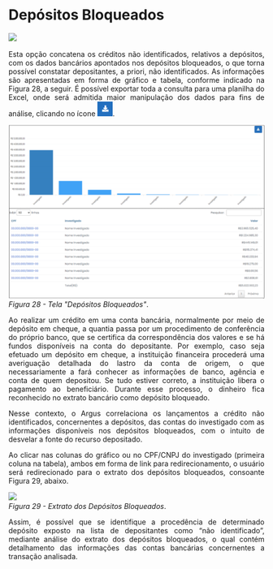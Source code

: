 # Depósitos Bloqueados

![](img/DepósitosBloqueados.png)<br>

<p style="text-align: justify;">Esta opção concatena os créditos não identificados, relativos a depósitos, com os dados bancários apontados nos depósitos bloqueados, o que torna possível constatar depositantes, a priori, não identificados. As informações são apresentadas em forma de gráfico e tabela, conforme indicado na Figura 28, a seguir. É possível exportar toda a consulta para uma planilha do Excel, onde será admitida maior manipulação dos dados para fins de análise, clicando no ícone  <img src="../img/Download.png" width="30px">.</p>

![](img/Bloqueados.png)<br>
*Figura 28 - Tela "Depósitos Bloqueados"*. <br>

<p style="text-align: justify;">Ao realizar um crédito em uma conta bancária, normalmente por meio de depósito em cheque, a quantia passa por um procedimento de conferência do próprio banco, que se certifica da correspondência dos valores e se há fundos disponíveis na conta do depositante. Por exemplo, caso seja efetuado um depósito em cheque, a instituição financeira procederá uma averiguação detalhada do lastro da conta de origem, o que necessariamente a fará conhecer as informações de banco, agência e conta de quem depositou. Se tudo estiver correto, a instituição libera o pagamento ao beneficiário. Durante esse processo, o dinheiro fica reconhecido no extrato bancário como depósito bloqueado.</p>

<p style="text-align: justify;">Nesse contexto, o Argus correlaciona os lançamentos a crédito não identificados, concernentes a depósitos, das contas do investigado com as informações disponíveis nos depósitos bloqueados, com o intuito de desvelar a fonte do recurso depositado.</p>

<p style="text-align: justify;">Ao clicar nas colunas do gráfico ou no CPF/CNPJ do investigado (primeira coluna na tabela), ambos em forma de link para redirecionamento, o usuário será redirecionado para o extrato dos depósitos bloqueados, consoante Figura 29, abaixo. </p>

![](img/ExtratoDepósitosBloqueados.png)<br>
*Figura 29 - Extrato dos Depósitos Bloqueados*. <br>

<p style="text-align: justify;">Assim, é possível que se identifique a procedência de determinado depósito exposto na lista de depositantes como “não identificado”, mediante análise do extrato dos depósitos bloqueados, o qual contém detalhamento das informações das contas bancárias concernentes a transação analisada.</p>


